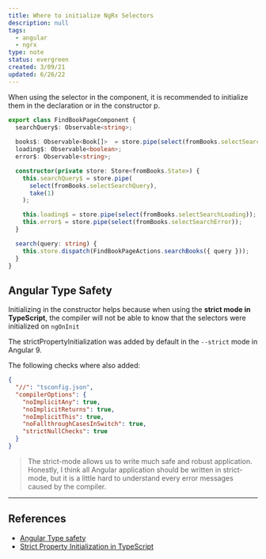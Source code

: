 ```yaml
---
title: Where to initialize NgRx Selectors
description: null
tags:
  - angular
  - ngrx
type: note
status: evergreen
created: 3/09/21
updated: 6/26/22
---
```


When using the selector in the component, it is recommended  to initialize them in the declaration or  in the constructor p.

```ts
export class FindBookPageComponent {
  searchQuery$: Observable<string>;
 
  books$: Observable<Book[]>  = store.pipe(select(fromBooks.selectSearchResults));
  loading$: Observable<boolean>;
  error$: Observable<string>;

  constructor(private store: Store<fromBooks.State>) {
    this.searchQuery$ = store.pipe(
      select(fromBooks.selectSearchQuery),
      take(1)
    );

    this.loading$ = store.pipe(select(fromBooks.selectSearchLoading));
    this.error$ = store.pipe(select(fromBooks.selectSearchError));
  }

  search(query: string) {
    this.store.dispatch(FindBookPageActions.searchBooks({ query }));
  }
}
```

## Angular Type Safety

Initializing in the constructor helps because when using the **strict mode in TypeScript**, the compiler will not be able to know that the selectors were initialized on `ngOnInit`

The strictPropertyInitialization was added by default in the `--strict` mode in Angular 9.

The following checks where also added:

```json
{
  "//": "tsconfig.json",
  "compilerOptions": {
    "noImplicitAny": true,
    "noImplicitReturns": true,
    "noImplicitThis": true,
    "noFallthroughCasesInSwitch": true,
    "strictNullChecks": true
  }
}
```

> The strict-mode allows us to write much safe and robust application. Honestly, I think all Angular application should be written in strict-mode, but it is a little hard to understand every error messages caused by the compiler.

---

## References

- [Angular Type safety](https://medium.com/lacolaco-blog/guide-for-type-safe-angular-6e9562499d93)
- [Strict Property Initialization in TypeScript](https://mariusschulz.com/articles/strict-property-initialization-in-typescript)
